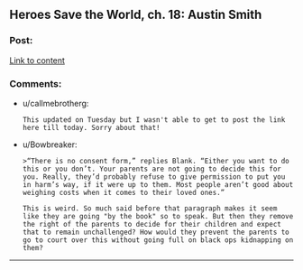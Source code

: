 ## Heroes Save the World, ch. 18: Austin Smith

### Post:

[Link to content](https://heroessavetheworld.wordpress.com/2016/11/08/not-too-small-ch-5-ananya-sharma/)

### Comments:

- u/callmebrotherg:
  ```
  This updated on Tuesday but I wasn't able to get to post the link here till today. Sorry about that!
  ```

- u/Bowbreaker:
  ```
  >“There is no consent form,” replies Blank. “Either you want to do this or you don’t. Your parents are not going to decide this for you. Really, they’d probably refuse to give permission to put you in harm’s way, if it were up to them. Most people aren’t good about weighing costs when it comes to their loved ones.”

  This is weird. So much said before that paragraph makes it seem like they are going "by the book" so to speak. But then they remove the right of the parents to decide for their children and expect that to remain unchallenged? How would they prevent the parents to go to court over this without going full on black ops kidnapping on them?
  ```

---

